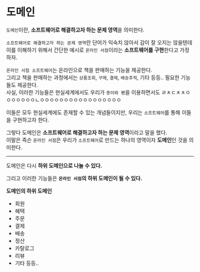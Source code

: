 # 도메인   
`도메인`이란, **소프트웨어로 해결하고자 하는 문제 영역**을 의미한다.       
           
`소프트웨어로 해결하고자 하는 문제 영역`란 단어가 익숙치 않아서 감이 잘 오지는 않을텐데               
이를 이해하기 위해서 간단한 예시로 `온라인 서점`이라는 **소프트웨어를 구현**한다고 가정하자.      
           
`온라인 서점 소프트웨어`는 온라인으로 책을 판매하는 기능을 제공한다.    
그리고 책을 판매하는 과정에서는 `상품조회`, `구매`, `결제`, `배송추적`, 기타 등등.. 필요한 기능들도 제공한다.    
사실, 이러한 기능들은 현실세계에서도 우리가 `종이와 펜`을 이용하면서도 ㄹㅊㄷㅊㅊㅇㅇㅇㅇㅇㅇㅇㄴㅇㅇㅇㅇㅇㅇㅇㅇㅇㅇㅇㅇㅇㅇㅇㅇㅇ

이들은 모두 현실세계에도 존재할 수 있는 개념들이지만, 우리는 `소프트웨어`를 통해 이들을 구현하고자 한다.   

그렇다 도메인은 **소프트웨어로 해결하고자 하는 문제 영역**이라고 말을 했다.  
이말은 즉슨 `온라인 서점`은 우리가 `소프트웨어`로 만드는 하나의 영역이자 **도메인**인 것을 의미한다.   
  
___

도메인은 다시 **하위 도메인으로 나눌 수 있다.**    
   
           
그리고 이러한 기능들은 **`온라인 서점`의 하위 도메인이 될 수 있다.**      
   
**도메인의 하위 도메인**
* 회원 
* 혜택 
* 주문
* 결제
* 배송
* 정산
* 카탈로그
* 리뷰
* 기타 등등..

  



